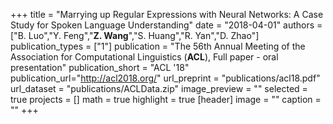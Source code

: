 +++
title = "Marrying up Regular Expressions with Neural Networks: A Case Study for Spoken Language Understanding"
date = "2018-04-01"
authors = ["B. Luo","Y. Feng","**Z. Wang**","S. Huang","R. Yan","D. Zhao"]
publication_types = ["1"]
publication = "The 56th Annual Meeting of the Association for Computational Linguistics (**ACL**), Full paper - oral presentation"
publication_short = "ACL '18"
publication_url="http://acl2018.org/"
url_preprint = "publications/acl18.pdf"
url_dataset = "publications/ACLData.zip"
image_preview = ""
selected = true
projects = []
math = true
highlight = true
[header]
image = ""
caption = ""
+++


